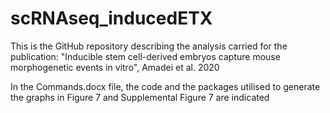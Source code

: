 # scRNAseq_inducedETX
This is the GitHub repository describing the analysis carried for the publication: "Inducible stem cell-derived embryos capture mouse morphogenetic events in vitro", Amadei et al. 2020

In the Commands.docx file, the code and the packages utilised to generate the graphs in Figure 7 and Supplemental Figure 7 are indicated
